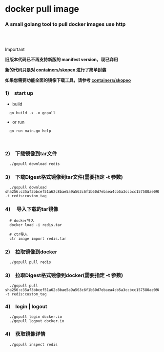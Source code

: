 # docker pull image 
### A small golang tool to pull docker images use http 
 <br>
<br>

> [!IMPORTANT]
>
> **旧版本代码已不再支持新版的 manifest version，现已弃用**
>
> **新的代码只是对 [containers/skopeo](https://github.com/containers/skopeo) 进行了简单封装**
>
> **如果您需要功能全面的镜像下载工具，请参考 [containers/skopeo](https://github.com/containers/skopeo)**
>




### 1)&emsp;start up
 - build
```
  go build -x -o gopull 
```


 - or run
```
  go run main.go help
```


<br>

### 2)&emsp;下载镜像到tar文件
```
  ./gopull download redis
```
  
### 3)&emsp;下载Digest格式镜像到tar文件(需要指定 -t 参数)
```
  ./gopull download sha256:c35af3bbcef51a62c8bae5a9a563c6f1b60d7ebaea4cb5a3ccbcc157580ae098 -t redis:custom_tag
```

### 4)&emsp; 导入下载的tar镜像
```
  # docker导入
  docker load -i redis.tar
  
  # ctr导入
  ctr image import redis.tar
```


### 2)&emsp;拉取镜像到docker
```
  ./gopull pull redis
```

### 3)&emsp;拉取Digest格式镜像到docker(需要指定 -t 参数)
```
  ./gopull pull sha256:c35af3bbcef51a62c8bae5a9a563c6f1b60d7ebaea4cb5a3ccbcc157580ae098 -t redis:custom_tag
```

### 4)&emsp;login | logout
```
  ./gopull login docker.io 
  ./gopull logout docker.io
```

### 4)&emsp;获取镜像详情
```
  ./gopull inspect redis
```





